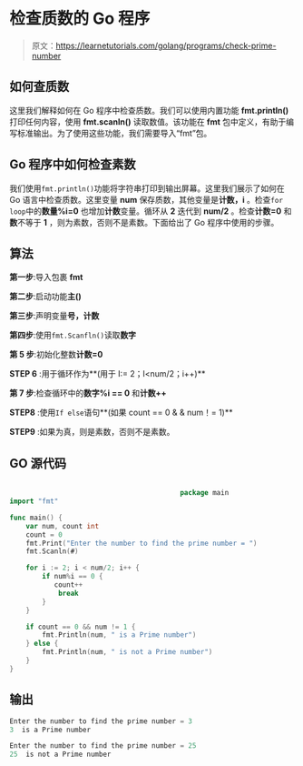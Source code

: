 # 检查质数的 Go 程序

> 原文：<https://learnetutorials.com/golang/programs/check-prime-number>

## 如何查质数

这里我们解释如何在 Go 程序中检查质数。我们可以使用内置功能 **fmt.println()** 打印任何内容，使用 **fmt.scanln()** 读取数值。该功能在 **fmt** 包中定义，有助于编写标准输出。为了使用这些功能，我们需要导入“fmt”包。

## Go 程序中如何检查素数

我们使用`fmt.println()`功能将字符串打印到输出屏幕。这里我们展示了如何在 Go 语言中检查质数。这里变量 **num** 保存质数，其他变量是**计数，i** 。检查`for loop`中的**数量%i=0** 也增加**计数**变量。循环从 **2** 迭代到 **num/2** 。检查**计数=0** 和**数**不等于 **1** ，则为素数，否则不是素数。下面给出了 Go 程序中使用的步骤。

## 算法

**第一步**:导入包裹 **fmt**

**第二步**:启动功能**主()**

**第三步**:声明变量**号，计数**

**第四步**:使用`fmt.Scanfln()`读取**数字**

**第 5 步**:初始化整数**计数=0**

**STEP 6** :用于循环作为**(用于 I:= 2；I<num/2；i++)**

**第 7 步**:检查循环中的**数字%i == 0** 和**计数++**

**STEP8** :使用`If else`语句**(如果 count == 0 & & num！= 1)**

**STEP9** :如果为真，则是素数，否则不是素数。

## GO 源代码

```go

                                          package main
import "fmt"

func main() {
    var num, count int
    count = 0
    fmt.Print("Enter the number to find the prime number = ")
    fmt.Scanln(#)

    for i := 2; i < num/2; i++ {
        if num%i == 0 {
           count++
            break
        }
    }

    if count == 0 && num != 1 {
        fmt.Println(num, " is a Prime number")
    } else {
        fmt.Println(num, " is not a Prime number")
    }
}

```

## 输出

```go
Enter the number to find the prime number = 3
3  is a Prime number

Enter the number to find the prime number = 25
25  is not a Prime number
```